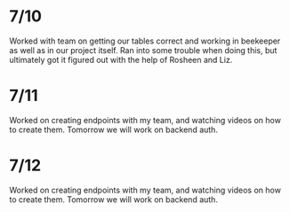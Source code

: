 # 7/10
Worked with team on getting our tables correct and working in beekeeper as well as in our project itself. Ran into some trouble when doing this, but ultimately got it figured out with the help of Rosheen and Liz.

# 7/11
Worked on creating endpoints with my team, and watching videos on how to create them. Tomorrow we will work on backend auth.

# 7/12
Worked on creating endpoints with my team, and watching videos on how to create them. Tomorrow we will work on backend auth.
